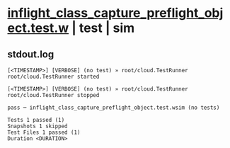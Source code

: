 # [inflight_class_capture_preflight_object.test.w](../../../../../examples/tests/valid/inflight_class_capture_preflight_object.test.w) | test | sim

## stdout.log
```log
[<TIMESTAMP>] [VERBOSE] (no test) » root/cloud.TestRunner
root/cloud.TestRunner started

[<TIMESTAMP>] [VERBOSE] (no test) » root/cloud.TestRunner
root/cloud.TestRunner stopped

pass ─ inflight_class_capture_preflight_object.test.wsim (no tests)

Tests 1 passed (1)
Snapshots 1 skipped
Test Files 1 passed (1)
Duration <DURATION>
```

